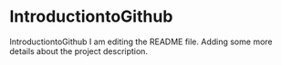 # IntroductiontoGithub
IntroductiontoGithub
I am editing the README file. Adding some more details about the project description.
